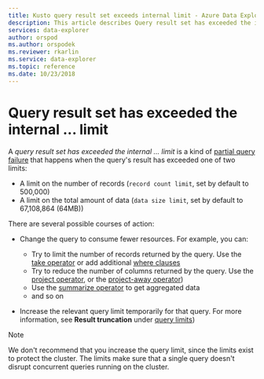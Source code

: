 ```yaml
---
title: Kusto query result set exceeds internal limit - Azure Data Explorer
description: This article describes Query result set has exceeded the internal ... limit in Azure Data Explorer.
services: data-explorer
author: orspod
ms.author: orspodek
ms.reviewer: rkarlin
ms.service: data-explorer
ms.topic: reference
ms.date: 10/23/2018
---
```

# Query result set has exceeded the internal ... limit

A *query result set has exceeded the internal ... limit* is a kind of
[partial query failure](partialqueryfailures.md) that happens when the
query's result has exceeded one of two limits:
* A limit on the number of records (`record count limit`, set by default to
  500,000)
* A limit on the total amount of data (`data size limit`, set by default
to  67,108,864 (64MB))

There are several possible courses of action:

* Change the query to consume fewer resources. 
  For example, you can:
  * Try to limit the number of records returned by the query. Use the [take operator](../query/takeoperator.md) or add additional [where clauses](../query/whereoperator.md)
  * Try to reduce the number of columns returned by the query. Use the [project operator](../query/projectoperator.md), or the [project-away operator](../query/projectawayoperator.md))
  * Use the [summarize operator](../query/summarizeoperator.md) to get aggregated data
  * and so on

* Increase the relevant query limit temporarily for that query. For more information, see **Result truncation** under [query limits](querylimits.md))

 > [!NOTE] 
 > We don't recommend that you increase the query limit, since the limits exist to protect the cluster. The limits make sure that a single query doesn't disrupt concurrent queries running on the cluster.
  
